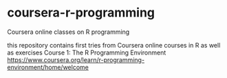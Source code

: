 # coursera-r-programming
Coursera online classes on R programming

this repository contains first tries from Coursera online courses in R as well as exercises
Course 1: The R Programming Environment
https://www.coursera.org/learn/r-programming-environment/home/welcome

